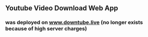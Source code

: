 ## Youtube Video Download Web App
### was deployed on www.downtube.live (no longer exists because of high server charges)
